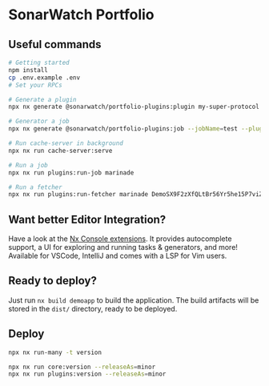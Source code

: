# SonarWatch Portfolio

## Useful commands

```bash
# Getting started
npm install
cp .env.example .env
# Set your RPCs

# Generate a plugin
npx nx generate @sonarwatch/portfolio-plugins:plugin my-super-protocol

# Generator a job
npx nx generate @sonarwatch/portfolio-plugins:job --jobName=test --pluginId=foo

# Run cache-server in background
npx nx run cache-server:serve

# Run a job
npx nx run plugins:run-job marinade

# Run a fetcher
npx nx run plugins:run-fetcher marinade DemoSX9F2zXfQLtBr56Yr5he15P7viZWsYJpSDAX3tKG
```

## Want better Editor Integration?

Have a look at the [Nx Console extensions](https://nx.dev/nx-console). It provides autocomplete support, a UI for exploring and running tasks & generators, and more! Available for VSCode, IntelliJ and comes with a LSP for Vim users.

## Ready to deploy?

Just run `nx build demoapp` to build the application. The build artifacts will be stored in the `dist/` directory, ready to be deployed.

## Deploy

```bash
npx nx run-many -t version

npx nx run core:version --releaseAs=minor
npx nx run plugins:version --releaseAs=minor
```

